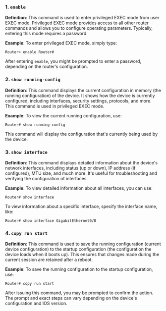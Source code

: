 
### 1. `enable`

**Definition**: This command is used to enter privileged EXEC mode from user EXEC mode. Privileged EXEC mode provides access to all other router commands and allows you to configure operating parameters. Typically, entering this mode requires a password.

**Example**: To enter privileged EXEC mode, simply type:

```
Router> enable Router#
```

After entering `enable`, you might be prompted to enter a password, depending on the router's configuration.

### 2. `show running-config`

**Definition**: This command displays the current configuration in memory (the running configuration) of the device. It shows how the device is currently configured, including interfaces, security settings, protocols, and more. This command is used in privileged EXEC mode.

**Example**: To view the current running configuration, use:

```
Router# show running-config
```

This command will display the configuration that's currently being used by the device.

### 3. `show interface`

**Definition**: This command displays detailed information about the device's network interfaces, including status (up or down), IP address (if configured), MTU size, and much more. It's useful for troubleshooting and verifying the configuration of interfaces.

**Example**: To view detailed information about all interfaces, you can use:

```
Router# show interface
```

To view information about a specific interface, specify the interface name, like:

```
Router# show interface GigabitEthernet0/0
```

### 4. `copy run start`

**Definition**: This command is used to save the running configuration (current device configuration) to the startup configuration (the configuration the device loads when it boots up). This ensures that changes made during the current session are retained after a reboot.

**Example**: To save the running configuration to the startup configuration, use:

```cisco
Router# copy run start
```

After issuing this command, you may be prompted to confirm the action. The prompt and exact steps can vary depending on the device's configuration and IOS version.